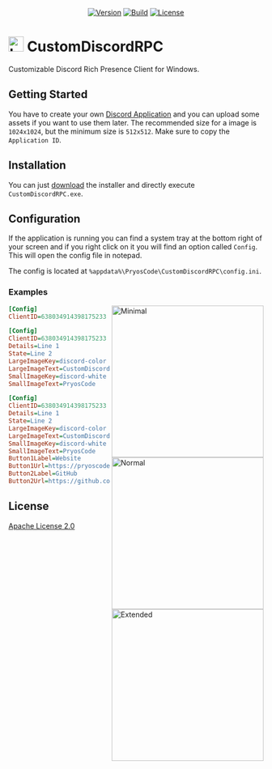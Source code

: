 <p align="center">
    <a href="https://github.com/PryosCode/CustomDiscordRPC/tags"><img alt="Version" src="https://img.shields.io/github/v/release/PryosCode/CustomDiscordRPC?label=Version"></a>
    <a href="https://github.com/PryosCode/CustomDiscordRPC/actions/workflows/build.yml"><img src="https://github.com/PryosCode/CustomDiscordRPC/actions/workflows/build.yml/badge.svg" alt="Build"></a>
    <a href="https://github.com/PryosCode/CustomDiscordRPC/blob/master/LICENSE"><img src="https://img.shields.io/github/license/PryosCode/CustomDiscordRPC?label=License" alt="License"></a>
</p>

<h1><a href="https://github.com/PryosCode/CustomDiscordRPC/blob/master/assets/logo.png"><img width="30px" height="auto" alt="Logo" src="https://github.com/PryosCode/CustomDiscordRPC/raw/master/assets/logo.png"></a> CustomDiscordRPC</h1>

Customizable Discord Rich Presence Client for Windows.

## Getting Started

You have to create your own [Discord Application](https://discord.com/developers/applications) and you can upload some assets if you want to use them later. The recommended size for a image is `1024x1024`, but the minimum size is `512x512`. Make sure to copy the `Application ID`.

## Installation

You can just [download](https://github.com/PryosCode/CustomDiscordRPC/releases) the installer and directly execute `CustomDiscordRPC.exe`.

## Configuration 

If the application is running you can find a system tray at the bottom right of your screen and if you right click on it you will find an option called `Config`. This will open the config file in notepad.

The config is located at `%appdata%\PryosCode\CustomDiscordRPC\config.ini`.

### Examples

<a href="https://github.com/PryosCode/CustomDiscordRPC/blob/master/assets/minimal.png"><img width="300px" align="right" alt="Minimal" src="https://github.com/PryosCode/CustomDiscordRPC/raw/master/assets/minimal.png"></a>

```ini
[Config]
ClientID=638034914398175233
```

<a href="https://github.com/PryosCode/CustomDiscordRPC/blob/master/assets/normal.png"><img width="300px" align="right" alt="Normal" src="https://github.com/PryosCode/CustomDiscordRPC/raw/master/assets/normal.png"></a>

```ini
[Config]
ClientID=638034914398175233
Details=Line 1
State=Line 2
LargeImageKey=discord-color
LargeImageText=CustomDiscordRPC
SmallImageKey=discord-white
SmallImageText=PryosCode
```

<a href="https://github.com/PryosCode/CustomDiscordRPC/blob/master/assets/extended.png"><img width="300px" align="right" alt="Extended" src="https://github.com/PryosCode/CustomDiscordRPC/raw/master/assets/extended.png"></a>

```ini
[Config]
ClientID=638034914398175233
Details=Line 1
State=Line 2
LargeImageKey=discord-color
LargeImageText=CustomDiscordRPC
SmallImageKey=discord-white
SmallImageText=PryosCode
Button1Label=Website
Button1Url=https://pryoscode.net
Button2Label=GitHub
Button2Url=https://github.com/PryosCode/CustomDiscordRPC
```

## License

[Apache License 2.0](https://github.com/PryosCode/CustomDiscordRPC/blob/master/LICENSE)